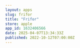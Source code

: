 ```yaml
---
layout: apps
slug: frifor
title: "Frifor"
store: apple
app_id: 1632406566
date: 2025-04-07T13:34:33Z
published: 2022-10-12T07:00:00Z
---
```

